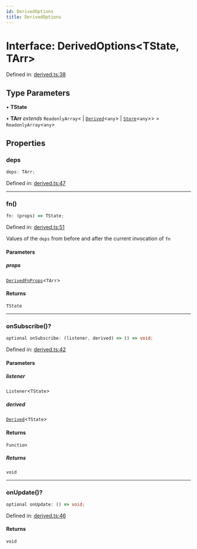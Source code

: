 ```yaml
---
id: DerivedOptions
title: DerivedOptions
---
```


<!-- DO NOT EDIT: this page is autogenerated from the type comments -->

# Interface: DerivedOptions\<TState, TArr\>

Defined in: [derived.ts:38](https://github.com/I-am-abdulazeez/store/blob/main/packages/store/src/derived.ts#L38)

## Type Parameters

• **TState**

• **TArr** *extends* `ReadonlyArray`\<
  \| [`Derived`](../../classes/derived.md)\<`any`\>
  \| [`Store`](../../classes/store.md)\<`any`\>\> = `ReadonlyArray`\<`any`\>

## Properties

### deps

```ts
deps: TArr;
```

Defined in: [derived.ts:47](https://github.com/I-am-abdulazeez/store/blob/main/packages/store/src/derived.ts#L47)

***

### fn()

```ts
fn: (props) => TState;
```

Defined in: [derived.ts:51](https://github.com/I-am-abdulazeez/store/blob/main/packages/store/src/derived.ts#L51)

Values of the `deps` from before and after the current invocation of `fn`

#### Parameters

##### props

[`DerivedFnProps`](../derivedfnprops.md)\<`TArr`\>

#### Returns

`TState`

***

### onSubscribe()?

```ts
optional onSubscribe: (listener, derived) => () => void;
```

Defined in: [derived.ts:42](https://github.com/I-am-abdulazeez/store/blob/main/packages/store/src/derived.ts#L42)

#### Parameters

##### listener

`Listener`\<`TState`\>

##### derived

[`Derived`](../../classes/derived.md)\<`TState`\>

#### Returns

`Function`

##### Returns

`void`

***

### onUpdate()?

```ts
optional onUpdate: () => void;
```

Defined in: [derived.ts:46](https://github.com/I-am-abdulazeez/store/blob/main/packages/store/src/derived.ts#L46)

#### Returns

`void`
